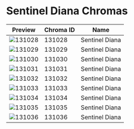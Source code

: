 # Sentinel Diana Chromas

| Preview | Chroma ID | Name |
|---------|-----------|------|
| ![131028](https://raw.communitydragon.org/latest/plugins/rcp-be-lol-game-data/global/default/v1/champion-chroma-images/131/131028.png) | 131028 | Sentinel Diana |
| ![131029](https://raw.communitydragon.org/latest/plugins/rcp-be-lol-game-data/global/default/v1/champion-chroma-images/131/131029.png) | 131029 | Sentinel Diana |
| ![131030](https://raw.communitydragon.org/latest/plugins/rcp-be-lol-game-data/global/default/v1/champion-chroma-images/131/131030.png) | 131030 | Sentinel Diana |
| ![131031](https://raw.communitydragon.org/latest/plugins/rcp-be-lol-game-data/global/default/v1/champion-chroma-images/131/131031.png) | 131031 | Sentinel Diana |
| ![131032](https://raw.communitydragon.org/latest/plugins/rcp-be-lol-game-data/global/default/v1/champion-chroma-images/131/131032.png) | 131032 | Sentinel Diana |
| ![131033](https://raw.communitydragon.org/latest/plugins/rcp-be-lol-game-data/global/default/v1/champion-chroma-images/131/131033.png) | 131033 | Sentinel Diana |
| ![131034](https://raw.communitydragon.org/latest/plugins/rcp-be-lol-game-data/global/default/v1/champion-chroma-images/131/131034.png) | 131034 | Sentinel Diana |
| ![131035](https://raw.communitydragon.org/latest/plugins/rcp-be-lol-game-data/global/default/v1/champion-chroma-images/131/131035.png) | 131035 | Sentinel Diana |
| ![131036](https://raw.communitydragon.org/latest/plugins/rcp-be-lol-game-data/global/default/v1/champion-chroma-images/131/131036.png) | 131036 | Sentinel Diana |